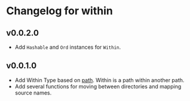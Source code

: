 # Changelog for within

## v0.0.2.0

* Add `Hashable` and `Ord` instances for `Within`.

## v0.0.1.0

* Add Within Type based on [path](https://hackage.haskell.org/package/path).
Within is a path within another path.
* Add several functions for moving between directories and mapping source
  names.
